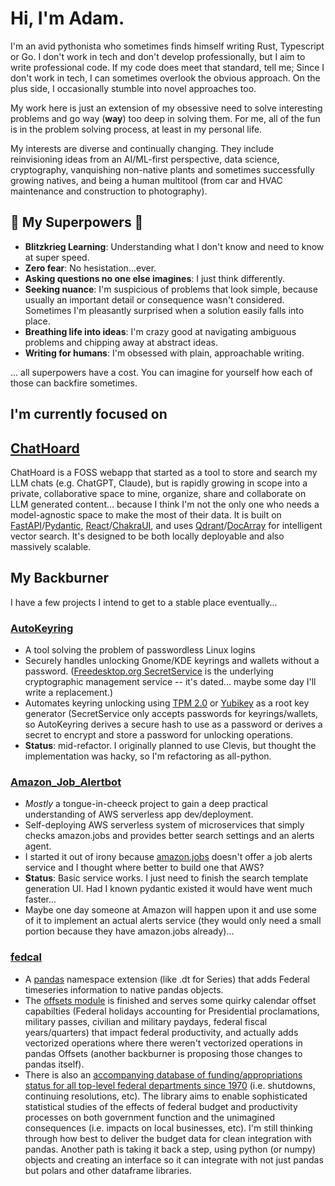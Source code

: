 # Hi, I'm Adam.

I'm an avid pythonista who sometimes finds himself writing Rust, Typescript or Go. I don't work in tech and don't develop professionally, but I aim to write professional code. If my code does meet that standard, tell me; Since I don't work in tech, I can sometimes overlook the obvious approach. On the plus side, I occasionally stumble into novel approaches too. 

My work here is just an extension of my obsessive need to solve interesting problems and go way (**way**) too deep in solving them. For me, all of the fun is in the problem solving process, at least in my personal life.

My interests are diverse and continually changing. They include reinvisioning ideas from an AI/ML-first perspective, data science, cryptography, vanquishing non-native plants and sometimes successfully growing natives, and being a human multitool (from car and HVAC maintenance and construction to photography).

## 🦸 My Superpowers 🦸

- **Blitzkrieg Learning**: Understanding what I don't know and need to know at super speed.
- **Zero fear**: No hesistation...ever.
- **Asking questions no one else imagines**: I just think differently. 
- **Seeking nuance**: I'm suspicious of problems that look simple, because usually an important detail or consequence wasn't considered. Sometimes I'm pleasantly surprised when a solution easily falls into place.
- **Breathing life into ideas**: I'm crazy good at navigating ambiguous problems and chipping away at abstract ideas.
- **Writing for humans**: I'm obsessed with plain, approachable writing.

... all superpowers have a cost. You can imagine for yourself how each of those can backfire sometimes.

## I'm currently focused on

## **[ChatHoard](https://github.com/seekinginfiniteloop/ChatHoard)** 
ChatHoard is a FOSS webapp that started as a tool to store and search my LLM chats (e.g. ChatGPT, Claude), but is rapidly growing in scope into a private, collaborative space to mine, organize, share and collaborate on LLM generated content... because I think I'm not the only one who needs a model-agnostic space to make the most of their data. It is built on [FastAPI](https://github.com/tiangolo/fastapi)/[Pydantic](https://github.com/pydantic/pydantic), [React](https://github.com/facebook/react)/[ChakraUI](https://github.com/chakra-ui/chakra-ui), and uses [Qdrant](https://qdrant.tech/)/[DocArray](https://github.com/docarray/docarray) for intelligent vector search. It's designed to be both locally deployable and also massively scalable.

## My Backburner

I have a few projects I intend to get to a stable place eventually... 

### **[AutoKeyring](https://github.com/seekinginfiniteloop/AutoKeyring)**
-  A tool solving the problem of passwordless Linux logins
-  Securely handles unlocking Gnome/KDE keyrings and wallets without a password. ([Freedesktop.org SecretService](https://specifications.freedesktop.org/secret-service/latest/) is the underlying cryptographic management service -- it's dated... maybe some day I'll write a replacement.)
-  Automates keyring unlocking using [TPM 2.0](https://support.microsoft.com/en-us/topic/what-is-tpm-705f241d-025d-4470-80c5-4feeb24fa1ee) or [Yubikey](https://www.yubico.com/products/) as a root key generator (SecretService only accepts passwords for keyrings/wallets, so AutoKeyring derives a secure hash to use as a password or derives a secret to encrypt and store a password for unlocking operations.
-  **Status**: mid-refactor. I originally planned to use Clevis, but thought the implementation was hacky, so I'm refactoring as all-python.

### **[Amazon_Job_Alertbot](https://github.com/seekinginfiniteloop/Amazon_Job_Alertbot)** 
- *Mostly* a tongue-in-cheeck project to gain a deep practical understanding of AWS serverless app dev/deployment.
- Self-deploying AWS serverless system of microservices that simply checks amazon.jobs and provides better search settings and an alerts agent.
- I started it out of irony because [amazon.jobs](amazon.jobs) doesn't offer a job alerts service and I thought where better to build one that AWS?
- **Status**: Basic service works. I just need to finish the search template generation UI. Had I known pydantic existed it would have went much faster...
- Maybe one day someone at Amazon will happen upon it and use some of it to implement an actual alerts service (they would only need a small portion because they have amazon.jobs already)...

### **[fedcal](https://github.com/seekinginfiniteloop/fedcal)** 
- A [pandas](https://github.com/pandas-dev/pandas) namespace extension (like .dt for Series) that adds Federal timeseries information to native pandas objects.
- The [offsets module](https://github.com/seekinginfiniteloop/fedcal/fedcal/offsets.py) is finished and serves some quirky calendar offset capabilties (Federal holidays accounting for Presidential proclamations, military passes, civilian and military paydays, federal fiscal years/quarters) that impact federal productivity, and actually adds vectorized operations where there weren't vectorized operations in pandas Offsets (another backburner is proposing those changes to pandas itself).
- There is also an [accompanying database of funding/appropriations status for all top-level federal departments since 1970](https://github.com/seekinginfiniteloop/fedcal/fedcal/status_intervals.json) (i.e. shutdowns, continuing resolutions, etc). The library aims to enable sophisticated statistical studies of the effects of federal budget and productivity processes on both government function and the unimagined consequences (i.e. impacts on local businesses, etc). I'm still thinking through how best to deliver the budget data for clean integration with pandas.  Another path is taking it back a step, using python (or numpy) objects and creating an interface so it can integrate with not just pandas but polars and other dataframe libraries.

